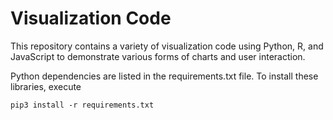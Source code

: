 # Visualization Code

This repository contains a variety of visualization code using Python, R, and
JavaScript to demonstrate various forms of charts and user interaction.

Python dependencies are listed in the requirements.txt file.  To install these
libraries, execute
```
pip3 install -r requirements.txt
```

